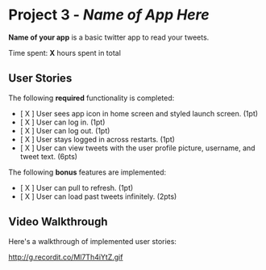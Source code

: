 # Project 3 - *Name of App Here*

**Name of your app** is a basic twitter app to read your tweets.

Time spent: **X** hours spent in total

## User Stories

The following **required** functionality is completed:

- [ X ] User sees app icon in home screen and styled launch screen. (1pt)
- [ X ] User can log in. (1pt)
- [ X ] User can log out. (1pt)
- [ X ] User stays logged in across restarts. (1pt)
- [ X ] User can view tweets with the user profile picture, username, and tweet text. (6pts)

The following **bonus** features are implemented:

- [ X ] User can pull to refresh. (1pt)
- [ X ] User can load past tweets infinitely. (2pts)

## Video Walkthrough

Here's a walkthrough of implemented user stories:

http://g.recordit.co/Ml7Th4iYtZ.gif

